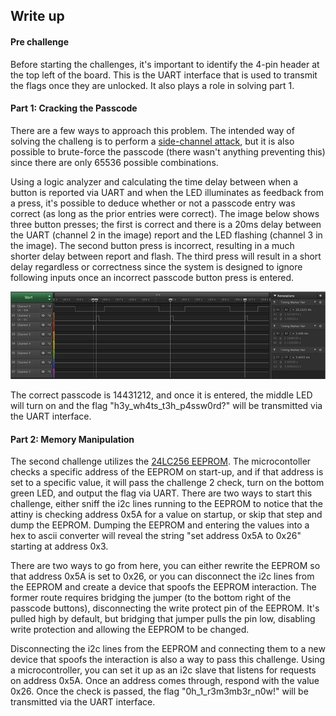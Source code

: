 ## Write up

#### Pre challenge

Before starting the challenges, it's important to identify the 4-pin header at the top left of the board. This is the UART interface that is used to transmit the flags once they are unlocked. It also plays a role in solving part 1.

#### Part 1: Cracking the Passcode
There are a few ways to approach this problem. The intended way of solving the challeng is to perform a [side-channel attack](https://en.wikipedia.org/wiki/Side-channel_attack), but it is also possible to brute-force the passcode (there wasn't anything preventing this) since there are only 65536 possible combinations.

Using a logic analyzer and calculating the time delay between when a button is reported via UART and when the LED illuminates as feedback from a press, it's possible to deduce whether or not a passcode entry was correct (as long as the prior entries were correct). The image below shows three button presses; the first is correct and there is a 20ms delay between the UART (channel 2 in the image) report and the LED flashing (channel 3 in the image). The second button press is incorrect, resulting in a much shorter delay between report and flash. The third press will result in a short delay regardless or correctness since the system is designed to ignore following inputs once an incorrect passcode button press is entered.

![](../images/timing_capture.png)

The correct passcode is 14431212, and once it is entered, the middle LED will turn on and the flag "h3y_wh4ts_t3h_p4ssw0rd?" will be transmitted via the UART interface.

#### Part 2: Memory Manipulation

The second challenge utilizes the [24LC256 EEPROM](https://www.digikey.com/product-detail/en/microchip-technology/24LC256-I-P/24LC256-I-P-ND/273431). The microcontoller checks a specific address of the EEPROM on start-up, and if that address is set to a specific value, it will pass the challenge 2 check, turn on the bottom green LED, and output the flag via UART. There are two ways to start this challenge, either sniff the i2c lines running to the EEPROM to notice that the attiny is checking address 0x5A for a value on startup, or skip that step and dump the EEPROM. Dumping the EEPROM and entering the values into a hex to ascii converter will reveal the string "set address 0x5A to 0x26" starting at address 0x3.

There are two ways to go from here, you can either rewrite the EEPROM so that address 0x5A is set to 0x26, or you can disconnect the i2c lines from the EEPROM and create a device that spoofs the EEPROM interaction. The former route requires bridging the jumper (to the bottom right of the passcode buttons), disconnecting the write protect pin of the EEPROM. It's pulled high by default, but bridging that jumper pulls the pin low, disabling write protection and allowing the EEPROM to be changed.

Disconnecting the i2c lines from the EEPROM and connecting them to a new device that spoofs the interaction is also a way to pass this challenge. Using a microcontroller, you can set it up as an i2c slave that listens for requests on address 0x5A. Once an address comes through, respond with the value 0x26. Once the check is passed, the flag "0h_1_r3m3mb3r_n0w!" will be transmitted via the UART interface.